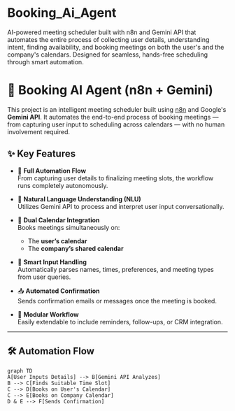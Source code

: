 # Booking_Ai_Agent
AI-powered meeting scheduler built with n8n and Gemini API that automates the entire process of collecting user details, understanding intent, finding availability, and booking meetings on both the user's and the company's calendars. Designed for seamless, hands-free scheduling through smart automation.

# 🤖 Booking AI Agent (n8n + Gemini)

This project is an intelligent meeting scheduler built using [n8n](https://n8n.io) and Google's **Gemini API**. It automates the end-to-end process of booking meetings — from capturing user input to scheduling across calendars — with no human involvement required.

## ✨ Key Features

- 🔄 **Full Automation Flow**  
  From capturing user details to finalizing meeting slots, the workflow runs completely autonomously.

- 🧠 **Natural Language Understanding (NLU)**  
  Utilizes Gemini API to process and interpret user input conversationally.

- 📅 **Dual Calendar Integration**  
  Books meetings simultaneously on:
  - The **user’s calendar**
  - The **company’s shared calendar**

- 🧾 **Smart Input Handling**  
  Automatically parses names, times, preferences, and meeting types from user queries.

- 📤 **Automated Confirmation**  
  Sends confirmation emails or messages once the meeting is booked.

- 🧩 **Modular Workflow**  
  Easily extendable to include reminders, follow-ups, or CRM integration.

---

## 🛠️ Automation Flow

```mermaid
graph TD
A[User Inputs Details] --> B[Gemini API Analyzes]
B --> C[Finds Suitable Time Slot]
C --> D[Books on User's Calendar]
C --> E[Books on Company Calendar]
D & E --> F[Sends Confirmation]
